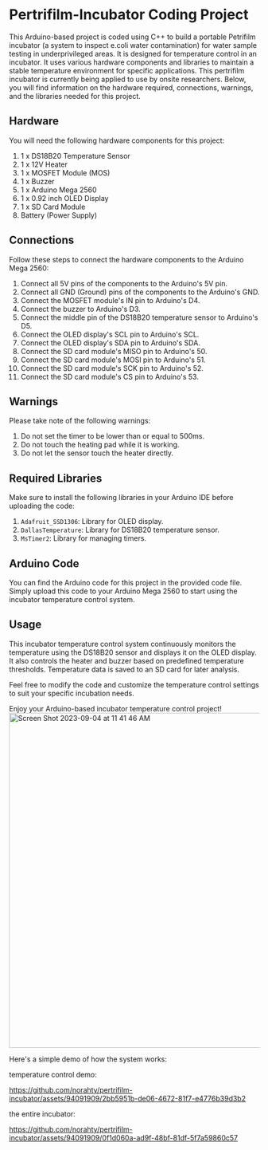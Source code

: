# Pertrifilm-Incubator Coding Project

This Arduino-based project is coded using C++ to build a portable Petrifilm incubator (a system to inspect e.coli water contamination) for water sample testing in underprivileged areas. It is designed for temperature control in an incubator. It uses various hardware components and libraries to maintain a stable temperature environment for specific applications. This pertrifilm incubator is currently being applied to use by onsite researchers. Below, you will find information on the hardware required, connections, warnings, and the libraries needed for this project.

## Hardware

You will need the following hardware components for this project:

1. 1 x DS18B20 Temperature Sensor
2. 1 x 12V Heater
3. 1 x MOSFET Module (MOS)
4. 1 x Buzzer
5. 1 x Arduino Mega 2560
6. 1 x 0.92 inch OLED Display
7. 1 x SD Card Module
8. Battery (Power Supply)

## Connections

Follow these steps to connect the hardware components to the Arduino Mega 2560:

1. Connect all 5V pins of the components to the Arduino's 5V pin.
2. Connect all GND (Ground) pins of the components to the Arduino's GND.
3. Connect the MOSFET module's IN pin to Arduino's D4.
4. Connect the buzzer to Arduino's D3.
5. Connect the middle pin of the DS18B20 temperature sensor to Arduino's D5.
6. Connect the OLED display's SCL pin to Arduino's SCL.
7. Connect the OLED display's SDA pin to Arduino's SDA.
8. Connect the SD card module's MISO pin to Arduino's 50.
9. Connect the SD card module's MOSI pin to Arduino's 51.
10. Connect the SD card module's SCK pin to Arduino's 52.
11. Connect the SD card module's CS pin to Arduino's 53.

## Warnings

Please take note of the following warnings:

1. Do not set the timer to be lower than or equal to 500ms.
2. Do not touch the heating pad while it is working.
3. Do not let the sensor touch the heater directly.

## Required Libraries

Make sure to install the following libraries in your Arduino IDE before uploading the code:

1. `Adafruit_SSD1306`: Library for OLED display.
2. `DallasTemperature`: Library for DS18B20 temperature sensor.
3. `MsTimer2`: Library for managing timers.

## Arduino Code

You can find the Arduino code for this project in the provided code file. Simply upload this code to your Arduino Mega 2560 to start using the incubator temperature control system.

## Usage

This incubator temperature control system continuously monitors the temperature using the DS18B20 sensor and displays it on the OLED display. It also controls the heater and buzzer based on predefined temperature thresholds. Temperature data is saved to an SD card for later analysis.

Feel free to modify the code and customize the temperature control settings to suit your specific incubation needs.

Enjoy your Arduino-based incubator temperature control project!
<img width="672" alt="Screen Shot 2023-09-04 at 11 41 46 AM" src="https://github.com/norahty/pertrifilm-incubator/assets/94091909/cf70ab83-a3a0-4955-8b07-dd16c02be123">

Here's a simple demo of how the system works:

temperature control demo:



https://github.com/norahty/pertrifilm-incubator/assets/94091909/2bb5951b-de06-4672-81f7-e4776b39d3b2



the entire incubator:



https://github.com/norahty/pertrifilm-incubator/assets/94091909/0f1d060a-ad9f-48bf-81df-5f7a59860c57


